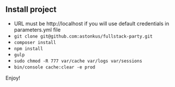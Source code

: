 ## Install project

- URL must be http://localhost if you will use default credentials in parameters.yml file
- `git clone git@github.com:astonkus/fullstack-party.git`
- `composer install`
- `npm install`
- `gulp`
- `sudo chmod -R 777 var/cache var/logs var/sessions`
- `bin/console cache:clear -e prod`

Enjoy!